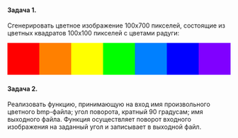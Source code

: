#### Задача 1.
Сгенерировать цветное изображение 100х700 пикселей, состоящие из цветных квадратов 100х100 пикселей с цветами радуги:

![Rainbow](pics/rainbow.png)

#### Задача 2.
Реализовать функцию, принимающую на вход имя произвольного цветного bmp-файла; угол поворота, кратный 90 градусам; имя выходного файла. Функция осуществляет поворот входного изображения на заданный угол и записывает в выходной файл.